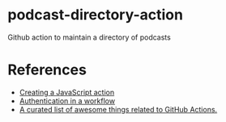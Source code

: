 # podcast-directory-action
Github action to maintain a directory of podcasts


# References

* [Creating a JavaScript action](https://docs.github.com/en/free-pro-team@latest/actions/creating-actions/creating-a-javascript-action)
* [Authentication in a workflow
](https://docs.github.com/en/free-pro-team@latest/actions/reference/authentication-in-a-workflow)
* [A curated list of awesome things related to GitHub Actions.](https://github.com/sdras/awesome-actions)
